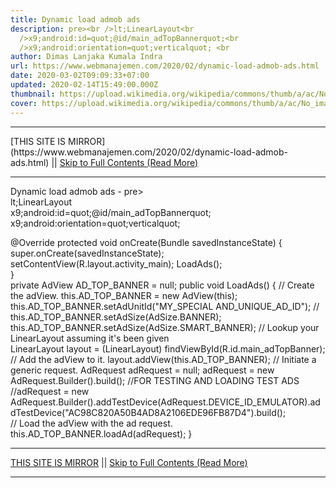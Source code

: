 ```yaml
---
title: Dynamic load admob ads
description: pre><br />lt;LinearLayout<br
  />x9;android:id=quot;@id/main_adTopBannerquot;<br
  />x9;android:orientation=quot;verticalquot; <br
author: Dimas Lanjaka Kumala Indra
url: https://www.webmanajemen.com/2020/02/dynamic-load-admob-ads.html
date: 2020-03-02T09:09:33+07:00
updated: 2020-02-14T15:49:00.000Z
thumbnail: https://upload.wikimedia.org/wikipedia/commons/thumb/a/ac/No_image_available.svg/2048px-No_image_available.svg.png
cover: https://upload.wikimedia.org/wikipedia/commons/thumb/a/ac/No_image_available.svg/2048px-No_image_available.svg.png
---
```


<hr/> [THIS SITE IS MIRROR](https://www.webmanajemen.com/2020/02/dynamic-load-admob-ads.html) || <a href="https://www.webmanajemen.com/2020/02/dynamic-load-admob-ads.html" rel="follow" class="button" id="read-more">Skip to Full Contents (Read More)</a> <hr/> Dynamic load admob ads - pre><br />lt;LinearLayout<br />x9;android:id=quot;@id/main_adTopBannerquot;<br />x9;android:orientation=quot;verticalquot; <br <LinearLayout
	android:id="@+id/main_adTopBanner"
	android:orientation="vertical" 
	android:layout_height="50dp"
	android:layout_width="match_parent">        
</LinearLayout>

@Override
protected void onCreate(Bundle savedInstanceState)
{	super.onCreate(savedInstanceState);
	setContentView(R.layout.activity_main);
	LoadAds();			    	   
}	
private AdView AD_TOP_BANNER = null;
public void LoadAds()
{	// Create the adView.
	this.AD_TOP_BANNER = new AdView(this);
	this.AD_TOP_BANNER.setAdUnitId("MY_SPECIAL AND_UNIQUE_AD_ID");
	// this.AD_TOP_BANNER.setAdSize(AdSize.BANNER);
	this.AD_TOP_BANNER.setAdSize(AdSize.SMART_BANNER);
	// Lookup your LinearLayout assuming it's been given	
	LinearLayout layout = (LinearLayout) findViewById(R.id.main_adTopBanner);
	// Add the adView to it.
	layout.addView(this.AD_TOP_BANNER);
	// Initiate a generic request.
	AdRequest adRequest = null;
	adRequest = new AdRequest.Builder().build();
	//FOR TESTING AND LOADING TEST ADS
	//adRequest = new AdRequest.Builder().addTestDevice(AdRequest.DEVICE_ID_EMULATOR).addTestDevice("AC98C820A50B4AD8A2106EDE96FB87D4").build();	
	// Load the adView with the ad request.
	this.AD_TOP_BANNER.loadAd(adRequest);
} <hr/> [THIS SITE IS MIRROR](https://www.webmanajemen.com/2020/02/dynamic-load-admob-ads.html) || <a href="https://www.webmanajemen.com/2020/02/dynamic-load-admob-ads.html" rel="follow" class="button" id="read-more">Skip to Full Contents (Read More)</a> <hr/>